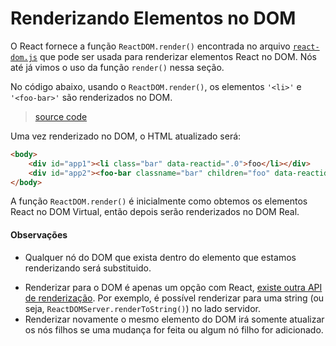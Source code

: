# Renderizando Elementos no DOM
O React fornece a função `ReactDOM.render()` encontrada no arquivo [`react-dom.js`](https://github.com/facebook/react/blob/master/src/renderers/dom/ReactDOM.js) que pode ser usada para renderizar elementos React no DOM. Nós até já vimos o uso da função `render()` nessa seção.

No código abaixo, usando o `ReactDOM.render()`, os elementos `'<li>'` e `'<foo-bar>'` são renderizados no DOM.

> [source code](https://jsfiddle.net/skillo/5hfe48sv/#tabs=js,result,html,resources)


Uma vez renderizado no DOM, o HTML atualizado será:

```html
<body>
    <div id="app1"><li class="bar" data-reactid=".0">foo</li></div>
    <div id="app2"><foo-bar classname="bar" children="foo" data-reactid=".1">foo</foo-bar></div>
</body>
```

A função `ReactDOM.render()` é inicialmente como obtemos os elementos React no DOM Virtual, então depois serão renderizados no DOM Real.

#### Observações

* Qualquer nó do DOM que exista dentro do elemento que estamos renderizando será substituido.
<!--* `ReactDOM.render()` does not modify the DOM element node in which you are rendering React. However, when rendering React wants complete ownership of the node. You should not add children to or remove children from a node in which React inserts a React node/component.-->
* Renderizar para o DOM é apenas um opção com React, [existe outra API de renderização](https://facebook.github.io/react/docs/top-level-api.html#reactdomserver.rendertostring). Por exemplo, é possível renderizar para uma string (ou seja, `ReactDOMServer.renderToString()`) no lado servidor.
* Renderizar novamente o mesmo elemento do DOM irá somente atualizar os nós filhos se uma mudança for feita ou algum nó filho for adicionado.
